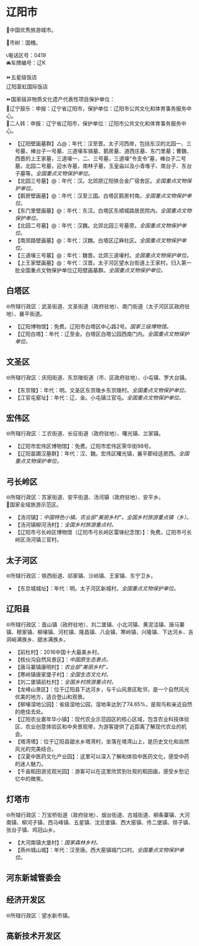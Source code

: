 # 辽阳市  
🏅中国优秀旅游城市。  
  
🌳市树：国槐。  
  
📞电话区号：0419  
🚘车牌编号：辽K    
  
⏩五星级饭店  
辽阳富虹国际饭店  
  
⏩国家级非物质文化遗产代表性项目保护单位：  
🔸辽宁鼓乐：申报：辽宁省辽阳市，保护单位：辽阳市公共文化和体育事务服务中心。  
🔸二人转：申报：辽宁省辽阳市，保护单位：辽阳市公共文化和体育事务服务中心。  
  
* 【辽阳壁画墓群】△@：年代：汉至晋。太子河西岸，包括东汉的北园一、三号墓，棒台子一号墓、三道壕车骑墓、鹅房墓、道西庄墓、东门里墓；曹魏、西晋的上王家墓，三道壕一、二、三号墓，三道壕“令支令”墓，棒台子二号墓，北园二号墓，迎水寺墓，南林子墓，玉皇庙以及小青堆子、南台子、东台子墓等。*全国重点文物保护单位。*  
* 【北园三号墓】@：年代：汉。北郊原辽阳铁合金厂宿舍区。*全国重点文物保护单位。*  
* 【鹅房壁画墓】@：年代：汉至三国。白塔区鹅房村南。*全国重点文物保护单位。*  
* 【东门里壁画墓】@：年代：东汉。白塔区东顺城路居民院内。*全国重点文物保护单位。*  
* 【北园二号墓】@：年代：汉魏。北郊北园三号墓旁。*全国重点文物保护单位。*  
* 【南郊路壁画墓】@：年代：汉魏。白塔区辽麻社区。*全国重点文物保护单位。*  
* 【三道壕三号墓】@：年代：魏晋。北郊三道壕村。*全国重点文物保护单位。*  
* 【上王家壁画墓】@：年代：汉晋。太子河区望水台街道上王家村，归入第一批全国重点文物保护单位辽阳壁画墓群。*全国重点文物保护单位。*  

## 白塔区  
🌐所辖行政区：武圣街道、文圣街道（政府驻地）、南门街道（太子河区区政府驻地）、襄平街道。  
  
* 【辽阳博物馆】：免费。辽阳市白塔区中心路2号。*国家三级博物馆。*  
* 【辽阳白塔】：年代：辽至金。白塔区白塔公园西南门内。*全国重点文物保护单位。*  
  
## 文圣区  
🌐所辖行政区：庆阳街道、东京陵街道（市、区政府驻地）、小屯镇、罗大台镇。  
  
* 【东京陵】：年代：明。文圣区东京陵乡东京陵村。*全国重点文物保护单位。*  
* 【冮官屯窑址】：年代：辽、金。小屯镇江官屯。*全国重点文物保护单位。*  
  
## 宏伟区  
🌐所辖行政区：工农街道、长征街道（政府驻地）、曙光镇、兰家镇。  
  
* 【辽阳市宏伟区博物馆】：免费。辽阳市宏伟区荣华街98号。  
* 【辽阳苗圃汉墓群】：年代：汉、魏。宏伟区曙光镇，襄平郡经适房西。*全国重点文物保护单位。*  
  
## 弓长岭区  
🌐所辖行政区：苏家街道、安平街道、汤河镇（政府驻地）、安平乡。  
🚩国家全域旅游示范区。  
  
* 【汤河镇】：*中国特色小镇。农业部“美丽乡村”。全国乡村旅游重点镇（乡）。*  
* 【汤河镇柳河汤村】：*全国乡村旅游重点村。*  
* 【辽阳市弓长岭区博物馆（辽阳市弓长岭区雷锋纪念馆）】：免费。辽阳市弓长岭区汤河镇三官村。  

## 太子河区  
🌐所辖行政区：铁西街道、祁家镇、沙岭镇、王家镇、东宁卫乡。  
  
* 【东京城城址】：年代：明。太子河区新城村。*全国重点文物保护单位。*  

## 辽阳县  
🌐所辖行政区：首山镇（政府驻地）、刘二堡镇、小北河镇、黄泥洼镇、唐马寨镇、穆家镇、柳壕镇、河栏镇、隆昌镇、八会镇、寒岭镇、兴隆镇、下达河乡、吉洞峪满族乡、甜水满族乡。   
  
* 【前杜村】：2016中国十大最美乡村。  
* 【核伙沟自然风景区】：*中国原生态景点。*  
* 【唐马寨镇康明村】：*农业部“美丽乡村”。*  
* 【寒岭镇唐家堡子村】：*全国生态文化村。*  
* 【刘二堡镇前杜村】：*全国乡村旅游重点村。*  
* 【龙峰山景区】：位于辽阳县下达河乡，与千山风景区毗邻，是一个自然风光优美的地方，适合登山和观景。
* 【柳壕湿地公园】：省级湿地公园，湿地率达到了74.65%，是观鸟和亲近自然的绝佳去处。
* 【辽阳农业嘉年华小镇】：现代农业示范园区的核心区域，包含农业科技体验区、农业创意体验区和中央景观带，为游客提供了近距离了解现代农业的机会。
* 【塔湾塔】：位于辽阳县甜水乡塔湾村，坐落在塔湾山上，是历史文化和自然风光的完美结合。
* 【汉夏中医药文化产业园】：这里可以深入了解和体验中医药文化，感受中药的迷人魅力。
* 【千亩稻田游览观光园】：游客可以在这里欣赏到壮观的稻田画，感受乡愁记忆中的微笑。  

## 灯塔市  
🌐所辖行政区：万宝桥街道（政府驻地）、烟台街道、古城街道、柳条寨镇、大河南镇、柳河子镇、西马峰镇、五星镇、沈旦堡镇、西大窑镇、佟二堡镇、铧子镇、张台子镇、鸡冠山乡。  
  
* 【大河南镇大堡村】：*国家森林乡村。*  
* 【燕州城山城】：年代：汉至唐。西大窑镇城门口村。*全国重点文物保护单位。*  
  
## 河东新城管委会  

## 经济开发区  
🌐所辖行政区：望水新市镇。

## 高新技术开发区  
